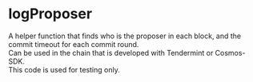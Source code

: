 # logProposer
A helper function that finds who is the proposer in each block, and the commit timeout for each commit round.<br />
Can be used in the chain that is developed with Tendermint or Cosmos-SDK.<br/>
This code is used for testing only.<br/>
